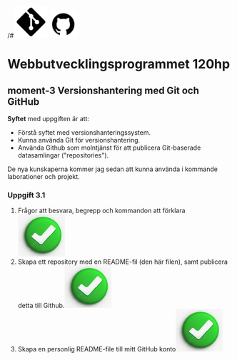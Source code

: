 /#![Git logo](image-1.png) ![GitHub logo](image.png)

# Webbutvecklingsprogrammet 120hp

## moment-3 Versionshantering med Git och GitHub

**Syftet** med uppgiften är att:

- Förstå syftet med versionshanteringssystem.
- Kunna använda Git för versionshantering.
- Använda Github som molntjänst för att publicera Git-baserade datasamlingar ("repositories").

De nya kunskaperna kommer jag sedan att kunna använda i kommande laborationer och projekt.

### Uppgift 3.1

1. Frågor att besvara, begrepp och kommandon att förklara ![Check mark icon](image-2.png)
2. Skapa ett repository med en README-fil (den här filen), samt publicera detta till Github.![Check mark icon](image-3.png)
3. Skapa en personlig README-file till mitt GitHub konto![Check mark icon](image-4.png)
